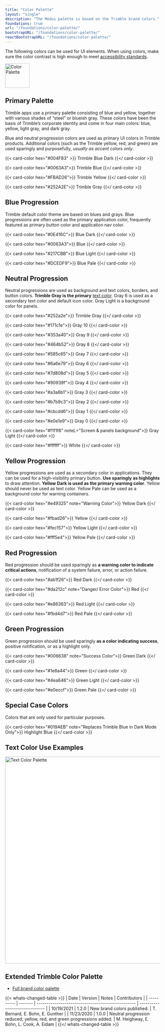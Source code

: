```yaml
---
title: "Color Palette"
layout: "single"
description: "The Modus palette is based on the Trimble brand colors."
foundations: true
url: "/foundations/color-palette/"
bootstrapURL: "/foundations/color-palette/"
reactBootstrapURL: "/foundations/color-palette/"
---
```


The following colors can be used for UI elements. When using colors, make sure the color contrast is high enough to meet [accessibility standards](/foundations/accessibility/).

<img src="/img/color-palette.svg" class="img-fluid w-100 bg-light text-center mx-auto mb-4" height="79" alt="Color Palette">

## Primary Palette

Trimble apps use a primary palette consisting of blue and yellow, together with various shades of “steel” or blueish gray. These colors have been the basis of Trimble’s corporate identity and come in four main colors: blue, yellow, light gray, and dark gray.

Blue and neutral progression colors are used as primary UI colors in Trimble products. Additional colors (such as the Trimble yellow, red, and green) are used sparingly and purposefully, _usually as accent colors only_.

<div class="row">

{{< card-color hex="#004F83" >}}
Trimble Blue Dark
{{</ card-color >}}

{{< card-color hex="#0063A3">}}
Trimble Blue
{{</ card-color >}}

{{< card-color hex="#FBAD26">}}
Trimble Yellow
{{</ card-color >}}

{{< card-color hex="#252A2E">}}
Trimble Gray
{{</ card-color >}}

</div>

## Blue Progression

Trimble default color theme are based on blues and grays. Blue progressions are often used as the primary application color, frequently featured as primary button color and application nav color.

<div class="row">

{{< card-color hex="#0E416C">}}
Blue Dark
{{</ card-color >}}

{{< card-color hex="#0063A3">}}
Blue
{{</ card-color >}}

{{< card-color hex="#217CBB">}}
Blue Light
{{</ card-color >}}

{{< card-color hex="#DCEDF9">}}
Blue Pale
{{</ card-color >}}

</div>

## Neutral Progression

Neutral progressions are used as background and text colors, borders, and button colors. <span class="theme-l">**Trimble Gray is the primary** [text color](/foundations/typography/). Gray 6 is used as a secondary text color and default icon color. Gray Light is a background color for panels.</span>

<div class="row">

{{< card-color hex="#252a2e">}}
Trimble Gray
{{</ card-color >}}

{{< card-color hex="#171c1e">}}
Gray 10
{{</ card-color >}}

{{< card-color hex="#353a40">}}
Gray 9
{{</ card-color >}}

{{< card-color hex="#464b52">}}
Gray 8
{{</ card-color >}}

{{< card-color hex="#585c65">}}
Gray 7
{{</ card-color >}}

{{< card-color hex="#6a6e79">}}
Gray 6
{{</ card-color >}}

{{< card-color hex="#7d808d">}}
Gray 5
{{</ card-color >}}

{{< card-color hex="#90939f">}}
Gray 4
{{</ card-color >}}

{{< card-color hex="#a3a6b1">}}
Gray 3
{{</ card-color >}}

{{< card-color hex="#b7b9c3">}}
Gray 2
{{</ card-color >}}

{{< card-color hex="#cbcdd6">}}
Gray 1
{{</ card-color >}}

{{< card-color hex="#e0e1e9">}}
Gray 0
{{</ card-color >}}

{{< card-color hex="#f1f1f6" noteL="Screen & panels background">}}
Gray Light
{{</ card-color >}}

{{< card-color hex="#ffffff">}}
White
{{</ card-color >}}

</div>

## Yellow Progression

Yellow progressions are used as a secondary color in applications. They can be used for a high-visibility primary button. **Use sparingly as highlights** to draw attention. **Yellow Dark is used as the primary warning color**. Yellow should never be used as text color. Yellow Pale can be used as a background color for warning containers.

<div class="row">

{{< card-color hex="#e49325" note="Warning Color">}}
Yellow Dark
{{</ card-color >}}

{{< card-color hex="#fbad26">}}
Yellow
{{</ card-color >}}

{{< card-color hex="#fec157">}}
Yellow Light
{{</ card-color >}}

{{< card-color hex="#fff5e4">}}
Yellow Pale
{{</ card-color >}}

</div>

## Red Progression

Red progression should be used sparingly as **a warning color to indicate critical actions**, notification of a system failure, error, or action failure.

<div class="row">

{{< card-color hex="#ab1f26">}}
Red Dark
{{</ card-color >}}

{{< card-color hex="#da212c" note="Danger/ Error Color">}}
Red
{{</ card-color >}}

{{< card-color hex="#e86363">}}
Red Light
{{</ card-color >}}

{{< card-color hex="#fbd4d7">}}
Red Pale
{{</ card-color >}}

</div>

## Green Progression

Green progression should be used sparingly **as a color indicating success**, positive notification, or as a highlight only.

<div class="row">

{{< card-color hex="#006638" note="Success Color">}}
Green Dark
{{</ card-color >}}

{{< card-color hex="#1e8a44">}}
Green
{{</ card-color >}}

{{< card-color hex="#4ea646">}}
Green Light
{{</ card-color >}}

{{< card-color hex="#e0eccf">}}
Green Pale
{{</ card-color >}}

</div>

## Special Case Colors

Colors that are only used for particular purposes.

<div class="row">

{{< card-color hex="#019AEB" note="Replaces Trimble Blue in Dark Mode Only">}}
Highlight Blue
{{</ card-color >}}

</div>

## Text Color Use Examples

<img src="/img/text-color.svg" class="img-fluid text-center mx-auto mb-4" width="670" alt="Text Color Palette" style="background:#fff">

<!--## Download Swatch Files

- [Adobe – ASE](https://drive.google.com/open?id=0B44_OKHenyj3UUp3V2dTNzc3UTA)
- [SCSS](https://drive.google.com/open?id=0B44_OKHenyj3XzJLV1lxclFTYTg)
- [LESS](https://drive.google.com/open?id=0B44_OKHenyj3bTdRTlNSN1U1Nkk)
- [Spreadsheet](https://drive.google.com/open?id=1kZZYozwWd_8Z_UeSQ_OpzPPB5pUX1BYTsudEQ47O78Q)
- [Google Slides](https://drive.google.com/open?id=1nYtCUZ_dI6RsG_RVXAlA0THZZsah3fGFTnger3YVHMM)
- [Paint.net](https://drive.google.com/file/d/0B44_OKHenyj3NDBPMkFQUms0dTA/view?usp=sharing)
- [Sketch](https://drive.google.com/open?id=0B44_OKHenyj3blR1azhOTW41RzA)-->

## Extended Trimble Color Palette

- [Full brand color palette](https://brandfolder.com/trimble-brandfolder/trimble)

{{< whats-changed-table >}}
| Date | Version | Notes | Contributors |
| ---------- | ------- | -------------------------------------------------- | ------------------------------ |
| 10/19/2021 | 1.2.0 | New brand colors published.  | T. Bernard, E. Bohn, E. Gunther |
| 11/23/2020 | 1.0.0 | Neutral progression reduced; yellow, red, and green progressions added. | M. Heighway, E. Bohn, L. Cook, A. Eidam |
{{</ whats-changed-table >}}
